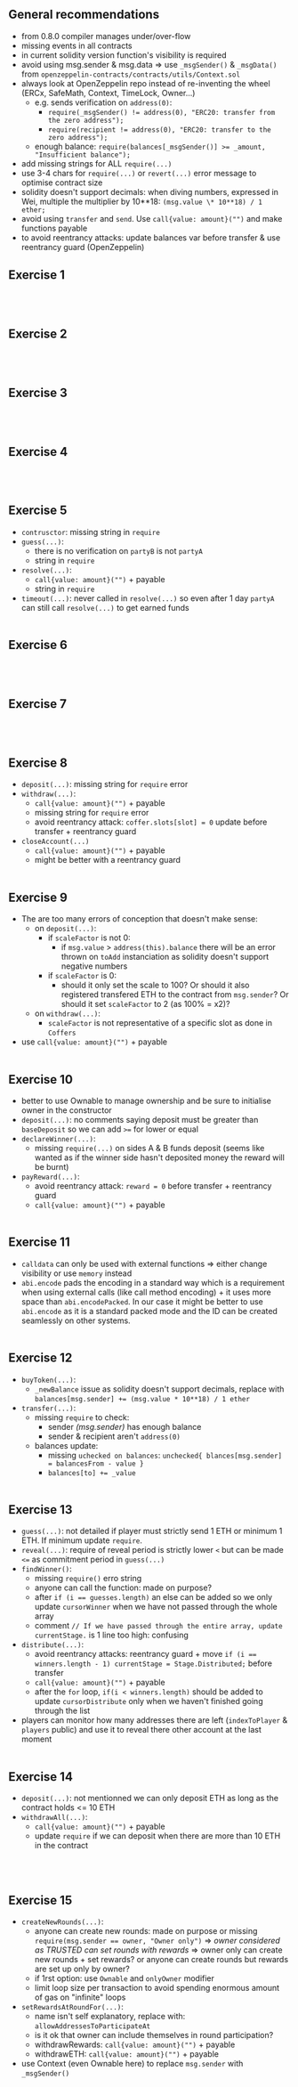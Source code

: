 ## General recommendations

- from 0.8.0 compiler manages under/over-flow
- missing events in all contracts
- in current solidity version function's visibility is required
- avoid using msg.sender & msg.data => use `_msgSender()` & `_msgData()` from `openzeppelin-contracts/contracts/utils/Context.sol`
- always look at OpenZeppelin repo instead of re-inventing the wheel (ERCx, SafeMath, Context, TimeLock, Owner...)
  - e.g. sends verification on `address(0)`:
    - `require(_msgSender() != address(0), "ERC20: transfer from the zero address");`
    - `require(recipient != address(0), "ERC20: transfer to the zero address");`
  - enough balance: `require(balances[_msgSender()] >= _amount, "Insufficient balance");`
- add missing strings for ALL `require(...)`
- use 3-4 chars for `require(...)` or `revert(...)` error message to optimise contract size
- solidity doesn't support decimals: when diving numbers, expressed in Wei, multiple the multiplier by 10**18: `(msg.value \* 10**18) / 1 ether;`
- avoid using `transfer` and `send`. Use `call{value: amount}("")` and make functions payable
- to avoid reentrancy attacks: update balances var before transfer & use reentrancy guard (OpenZeppelin)
## Exercise 1

<br><br>

## Exercise 2

<br><br>

## Exercise 3

<br><br>

## Exercise 4

<br><br>

## Exercise 5
- `contrusctor`: missing string in `require`
- `guess(...)`:
  - there is no verification on `partyB` is not `partyA`
  - string in `require`
- `resolve(...)`:
  - `call{value: amount}("")` + payable
  - string in `require`
- `timeout(...)`: never called in `resolve(...)` so even after 1 day `partyA` can still call `resolve(...)` to get earned funds
<br><br>

## Exercise 6

<br><br>

## Exercise 7

<br><br>

## Exercise 8
- `deposit(...)`: missing string for `require` error
- `withdraw(...)`:
  - `call{value: amount}("")` + payable
  - missing string for `require` error
  - avoid reentrancy attack: `coffer.slots[slot] = 0` update before transfer + reentrancy guard
- `closeAccount(...)`
  - `call{value: amount}("")` + payable
  - might be better with a reentrancy guard
<br><br>

## Exercise 9
- The are too many errors of conception that doesn't make sense:
  - on `deposit(...)`:
    - if `scaleFactor` is not 0:
      - if `msg.value` > `address(this).balance` there will be an error thrown on `toAdd` instanciation as solidity doesn't support negative numbers
    - if `scaleFactor` is 0:
      - should it only set the scale to 100? Or should it also registered transfered ETH to the contract from `msg.sender`? Or should it set `scaleFactor` to 2 (as 100% = x2)?
  - on `withdraw(...)`:
      - `scaleFactor` is not representative of a specific slot as done in `Coffers`
- use `call{value: amount}("")` + payable
<br><br>

## Exercise 10
- better to use Ownable to manage ownership and be sure to initialise owner in the constructor
- `deposit(...)`: no comments saying deposit must be greater than `baseDeposit` so we can add `>=` for lower or equal
- `declareWinner(...)`:
  - missing `require(...)` on sides A & B funds deposit (seems like wanted as if the winner side hasn't deposited money the reward will be burnt)
- `payReward(...)`:
  - avoid reentrancy attack: `reward = 0` before transfer + reentrancy guard
  - `call{value: amount}("")` + payable
<br><br>

## Exercise 11
- `calldata` can only be used with external functions => either change visibility or use `memory` instead
- `abi.encode` pads the encoding in a standard way which is a requirement when using external calls (like call method encoding) + it uses more space than `abi.encodePacked`. In our case it might be better to use `abi.encode` as it is a standard packed mode and the ID can be created seamlessly on other systems.
<br><br>

## Exercise 12
- `buyToken(...)`:
  - `_newBalance` issue as solidity doesn't support decimals, replace with `balances[msg.sender] += (msg.value * 10**18) / 1 ether`
- `transfer(...)`:
  - missing `require` to check:
    - sender *(msg.sender)* has enough balance
    - sender & recipient aren't `address(0)`
  - balances update:
    - missing `uchecked on balances`: `unchecked{ blances[msg.sender] = balancesFrom - value }`
    - `balances[to] += _value` 
<br><br>

## Exercise 13
- `guess(...)`: not detailed if player must strictly send 1 ETH or minimum 1 ETH. If minimum update `require`.
- `reveal(...)`: require of reveal period is strictly lower `<` but can be made `<=` as commitment period in `guess(...)`
- `findWinner()`: 
  - missing `require()` erro string
  - anyone can call the function: made on purpose?
  - after `if (i == guesses.length)` an else can be added so we only update `cursorWinner` when we have not passed through the whole array
  - comment `// If we have passed through the entire array, update currentStage.` is 1 line too high: confusing
- `distribute(...)`:
  - avoid reentrancy attacks: reentrancy guard + move `if (i == winners.length - 1) currentStage = Stage.Distributed;` before transfer
  - `call{value: amount}("")` + payable
  - after the `for` loop, `if(i < winners.length)` should be added to update `cursorDistribute` only when we haven't finished going through the list
- players can monitor how many addresses there are left (`indexToPlayer` & `players` public) and use it to reveal there other account at the last moment
<br><br>

## Exercise 14
- `deposit(...)`: not mentionned we can only deposit ETH as long as the contract holds <= 10 ETH
- `withdrawAll(...)`:
  - `call{value: amount}("")` + payable
  - update `require` if we can deposit when there are more than 10 ETH in the contract

<br><br>

## Exercise 15
- `createNewRounds(...)`:
  - anyone can create new rounds: made on purpose or missing `require(msg.sender == owner, "Owner only")` => *owner considered as TRUSTED can set rounds with rewards* => owner only can create new rounds + set rewards? or anyone can create rounds but rewards are set up only by owner?
  - if 1rst option: use `Ownable` and `onlyOwner` modifier
  - limit loop size per transaction to avoid spending enormous amount of gas on "infinite" loops
- `setRewardsAtRoundFor(...)`:
  - name isn't self explanatory, replace with: `allowAddressesToParticipateAt`
  - is it ok that owner can include themselves in round participation?
  - withdrawRewards: `call{value: amount}("")` + payable
  - withdrawETH: `call{value: amount}("")` + payable
- use Context (even Ownable here) to replace `msg.sender` with `_msgSender()`